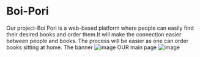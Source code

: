 # Boi-Pori
Our project-Boi Pori is a web-based platform where people can easily find their desired books and order them.It will make the connection easier between people and books. The process will be easier as one can order books sitting at home.
The banner
![image](https://user-images.githubusercontent.com/70017061/145942652-6ce7edab-bf68-490d-9c6e-ad99738ca20a.png)
OUR main page
![image](https://user-images.githubusercontent.com/70017061/145942956-86bf5eb6-6054-4683-9607-238e18554986.png)



